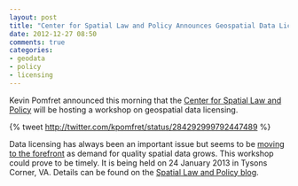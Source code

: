 ```yaml
---
layout: post
title: "Center for Spatial Law and Policy Announces Geospatial Data Licensing Workshop"
date: 2012-12-27 08:50
comments: true
categories: 
- geodata
- policy
- licensing
---
```


Kevin Pomfret announced this morning that the [Center for Spatial Law and Policy](http://www.spatiallaw.com/) will be hosting a workshop on geospatial data licensing.

{% tweet http://twitter.com/kpomfret/status/284292999792447489 %}

Data licensing has always been an important issue but seems to be [moving to the forefront](http://www.spatiallyadjusted.com/2012/12/26/this-isnt-the-road-network-you-are-looking-for/) as demand for quality spatial data grows. This workshop could prove to be timely. It is being held on 24 January 2013 in Tysons Corner, VA. Details can be found on the [Spatial Law and Policy blog](http://spatiallaw.blogspot.com/2012/12/geospatial-data-licensing-workshop.html).